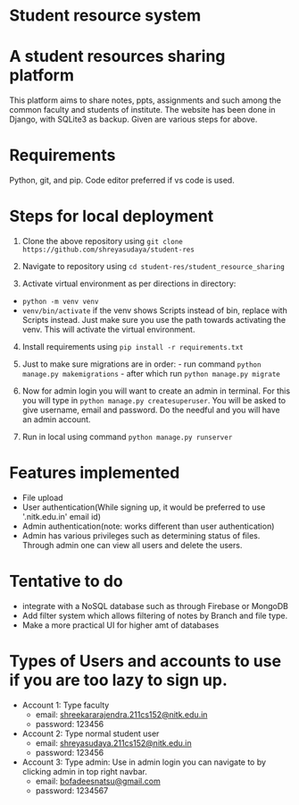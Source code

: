 # Student resource system

# A student resources sharing platform

This platform aims to share notes, ppts, assignments and such among the common faculty and students of institute. The website has been done in Django, with SQLite3 as backup.
Given are various steps for above.

# Requirements
Python, git, and pip.
Code editor preferred if vs code is used.

# Steps for local deployment

1. Clone the above repository using ```git clone https://github.com/shreyasudaya/student-res```

2. Navigate to repository using ```cd student-res/student_resource_sharing```

3. Activate virtual environment as per directions in directory:
  - ```python -m venv venv``` 
  - ```venv/bin/activate``` if the venv shows Scripts instead of bin, replace with Scripts instead. Just make sure you use the path towards activating the venv.
    This will activate the virtual environment. 

4. Install requirements using ```pip install -r requirements.txt``` 

5. Just to make sure migrations are in order:
        - run command ```python manage.py makemigrations```
        - after which run ```python manage.py migrate```

6. Now for admin login you will want to create an admin in terminal. For this you will type in ```python manage.py createsuperuser```. You will be asked to give username, email and password. Do the needful and you will have an admin account.

7. Run in local using command ```python manage.py runserver```

# Features implemented

- File upload
- User authentication(While signing up, it would be preferred to use '.nitk.edu.in' email id)
- Admin authentication(note: works different than user authentication)
- Admin has various privileges such as determining status of files. Through admin one can view all users and delete the users.

# Tentative to do
- integrate with a NoSQL database such as through Firebase or MongoDB
- Add filter system which allows filtering of notes by Branch and file type.
- Make a more practical UI for higher amt of databases

# Types of Users and accounts to use if you are too lazy to sign up.
- Account 1: Type faculty
  * email: shreekararajendra.211cs152@nitk.edu.in
  * password: 123456
- Account 2: Type normal student user
  * email: shreyasudaya.211cs152@nitk.edu.in
  * password: 123456
- Account 3: Type admin: Use in admin login you can navigate to by clicking admin in top right navbar.
  * email: bofadeesnatsu@gmail.com
  * password: 1234567
